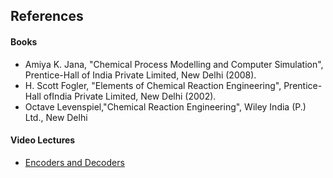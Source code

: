 ## References
#### Books
- Amiya K. Jana, "Chemical Process Modelling and Computer Simulation", Prentice-Hall of India Private Limited, New Delhi (2008).
- H. Scott Fogler, "Elements of Chemical Reaction Engineering", Prentice-Hall ofIndia Private Limited, New Delhi (2002).
- Octave Levenspiel,"Chemical Reaction Engineering", Wiley India (P.) Ltd., New Delhi
#### Video Lectures
- [Encoders and Decoders](http://nptel.ac.in/courses/117106114)


